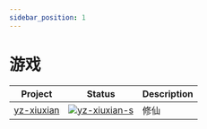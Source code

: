 ```yaml
---
sidebar_position: 1
---
```


# 游戏

| Project      | Status                          | Description |
| ------------ | ------------------------------- | ----------- |
| [yz-xiuxian] | [![yz-xiuxian-s]][yz-xiuxian-p] | 修仙        |

[yz-xiuxian]: https://github.com/xiuxianjs/xiuxian-plugin
[yz-xiuxian-s]: https://img.shields.io/npm/v/yz-xiuxian.svg
[yz-xiuxian-p]: https://www.npmjs.com/package/yz-xiuxian
